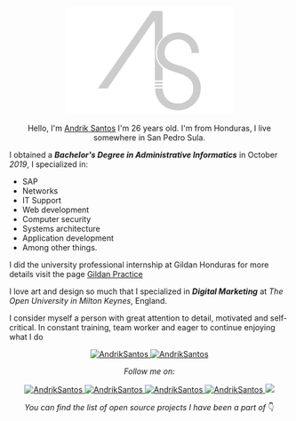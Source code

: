 <div align="center">
	<img src="assets/img/logo.png" width="300px" alt="Andrik Santos">
    <p>Hello, I'm <a href="andriksantos.github.io">Andrik Santos</a> I'm 26 years old. I'm from Honduras, I live somewhere in San Pedro Sula.</p>

</div>

I obtained a ***Bachelor's Degree in Administrative Informatics*** in October _2019_, I specialized in:

* SAP
* Networks
* IT Support
* Web development
* Computer security
* Systems architecture
* Application development
* Among other things.

I did the university professional internship at Gildan Honduras for more details visit the page [Gildan Practice](https://andriksantos.github.io/GildanPractice/)

I love art and design so much that I specialized in ___Digital Marketing___ at _The Open University in Milton Keynes_, England.

I consider myself a person with great attention to detail, motivated and self-critical. In constant training, team worker and eager to continue enjoying what I do


<div align="center">
<a href="#">
    <img src="https://github-readme-stats.vercel.app/api/top-langs/?username=andriksantos&layout=compact" alt="AndrikSantos">
</a>

<a href="#">
    <img src="https://github-readme-stats.vercel.app/api?username=andriksantos&show_icons=true&theme=radical" alt="AndrikSantos">
</a>

</div>

<div align="center">

_Follow me on:_
<p>

<a href="https://www.facebook.com/andrik.rsm">
    <img src="https://img.shields.io/badge/Facebook-andrik.rsm-blue" alt="AndrikSantos">
</a>

<a href="https://www.instagram.com/andriksantos1">
    <img src="https://img.shields.io/badge/Instagram-andriksantos1-ff69b4" alt="AndrikSantos">
</a>

<a href="https://www.linkedin.com/in/andriksantos">
    <img src="https://img.shields.io/badge/Linkedin-andriksantos-blue" alt="AndrikSantos">
</a>

<a href="https://andriksantos.github.io">
    <img src="https://img.shields.io/badge/WebSite-andriksantos.github.io-lightgray" alt="AndrikSantos">
</a>

<img src="https://img.shields.io/github/followers/andriksantos?style=social">

</p>

_You can find the list of open source projects I have been a part of_ 👇

</div>